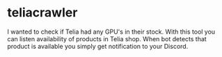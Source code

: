 # teliacrawler
I wanted to check if Telia had any GPU's in their stock. With this tool you can listen availability of products in Telia shop. When bot detects that product is available you simply get notification to your Discord. 
